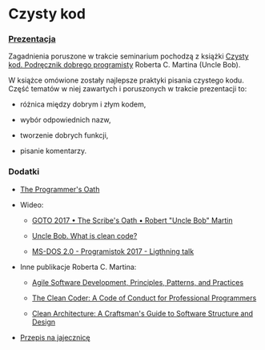 ﻿# Czysty kod 

### [Prezentacja](https://github.com/mi2-warsaw/MI2DataLab_Seminarium/blob/master/2017_11_21_czysty_kod/czysty_kod.pdf)

Zagadnienia poruszone w trakcie seminarium pochodzą z książki [Czysty kod. Podręcznik dobrego programisty](http://lubimyczytac.pl/ksiazka/83492/czysty-kod-podrecznik-dobrego-programisty) Roberta C. Martina (Uncle Bob). 

W książce omówione zostały najlepsze praktyki pisania czystego kodu. Część tematów w niej zawartych i poruszonych w trakcie prezentacji to:

- różnica między dobrym i złym kodem,

- wybór odpowiednich nazw, 
	
- tworzenie dobrych funkcji, 
	
- pisanie komentarzy.

	

### Dodatki

- [The Programmer's Oath](http://blog.cleancoder.com/uncle-bob/2015/11/18/TheProgrammersOath.html)

- Wideo: 
	
	- [GOTO 2017 • The Scribe's Oath • Robert "Uncle Bob" Martin ](https://www.youtube.com/watch?v=Tng6Fox8EfI)

	- [Uncle Bob. What is clean code? ](https://www.youtube.com/watch?v=35l-OFlmGWs)
		
	- [MS-DOS 2.0 - Programistok 2017 - Ligthning talk](https://youtu.be/inz6ckmfHJ0?t=5m35s)
		
- Inne publikacje Roberta C. Martina:
	
	- [Agile Software Development, Principles, Patterns, and Practices](https://www.amazon.com/Software-Development-Principles-Patterns-Practices/dp/0135974445)
		
	- [The Clean Coder: A Code of Conduct for Professional Programmers](https://www.amazon.com/Clean-Coder-Conduct-Professional-Programmers/dp/0137081073/ref=sr_1_1?s=books&ie=UTF8&qid=1510591728&sr=1-1&keywords=The+Clean+Coder%3A+A+Code+of+Conduct+for+Professional+Programmers.)
		
	- [Clean Architecture: A Craftsman's Guide to Software Structure and Design](https://www.amazon.com/Clean-Architecture-Craftsmans-Software-Structure/dp/0134494164)
	
- [Przepis na jajecznicę](http://pawelwlodarski.blogspot.com/2011/02/poziomy-abstrakcji.html)
